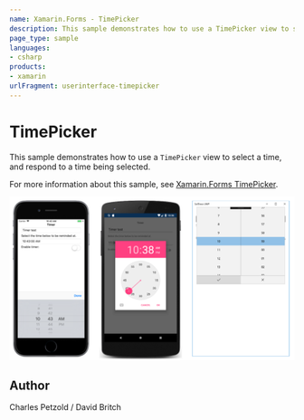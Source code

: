 ```yaml
---
name: Xamarin.Forms - TimePicker
description: This sample demonstrates how to use a TimePicker view to select a time, and respond to a time being selected.
page_type: sample
languages:
- csharp
products:
- xamarin
urlFragment: userinterface-timepicker
---
```

# TimePicker

This sample demonstrates how to use a `TimePicker` view to select a time, and respond to a time being selected.

For more information about this sample, see [Xamarin.Forms TimePicker](https://docs.microsoft.com/xamarin/xamarin-forms/user-interface/timepicker).

![TimePicker application screenshot](Screenshots/01All.png "TimePicker application screenshot")

## Author

Charles Petzold / David Britch
